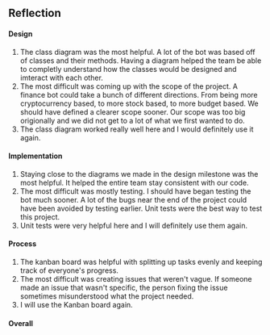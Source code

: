 ## Reflection
#### Design
1. The class diagram was the most helpful. A lot of the bot was based off of classes and their methods. Having a diagram helped the team be able to completly understand how the classes would be designed and imteract with each other.
2. The most difficult was coming up with the scope of the project. A finance bot could take a bunch of different directions. From being more cryptocurrency based, to more stock based, to more budget based. We should have defined a clearer scope sooner. Our scope was too big origionally and we did not get to a lot of what we first wanted to do.
3. The class diagram worked really well here and I would definitely use it again.
#### Implementation
1. Staying close to the diagrams we made in the design milestone was the most helpful. It helped the entire team stay consistent with our code.
2. The most difficult was mostly testing. I should have began testing the bot much sooner. A lot of the bugs near the end of the project could have been avoided by testing earlier. Unit tests were the best way to test this project.
3. Unit tests were very helpful here and I will definitely use them again.
#### Process
1. The kanban board was helpful with splitting up tasks evenly and keeping track of everyone's progress.
2. The most difficult was creating issues that weren't vague. If someone made an issue that wasn't specific, the person fixing the issue sometimes misunderstood what the project needed.
3. I will use the Kanban board again.
#### Overall

